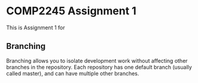 # COMP2245 Assignment 1
This is Assignment 1 for <Keithley Meade></Keithley>
## Branching
Branching allows you to isolate development work without affecting other branches in the repository. Each repository has one default branch (usually called master), and can have multiple other branches.